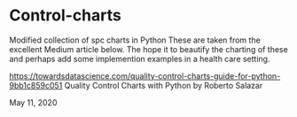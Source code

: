 # Control-charts
Modified collection of spc charts in Python
These are taken from the excellent Medium article below. The hope it to beautify the charting of these and perhaps add some implemention examples in a health care setting. 


https://towardsdatascience.com/quality-control-charts-guide-for-python-9bb1c859c051
Quality Control Charts with Python
by
Roberto Salazar

May 11, 2020
